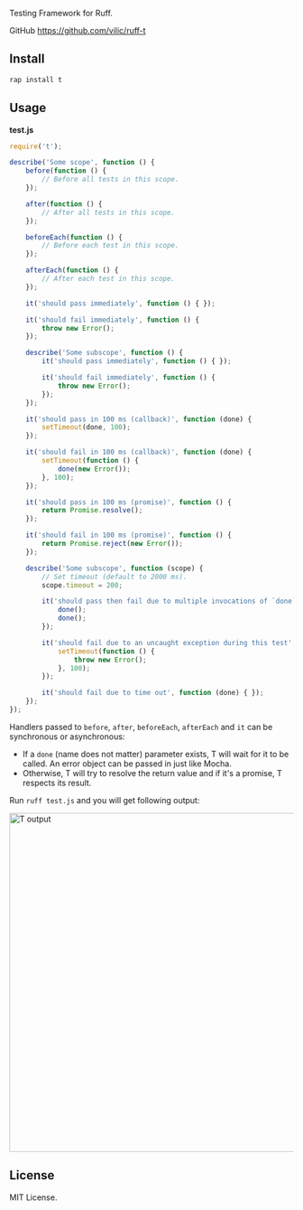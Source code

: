 Testing Framework for Ruff.

GitHub <https://github.com/vilic/ruff-t>

## Install

```sh
rap install t
```

## Usage

**test.js**

```js
require('t');

describe('Some scope', function () {
    before(function () {
        // Before all tests in this scope.
    });

    after(function () {
        // After all tests in this scope.
    });

    beforeEach(function () {
        // Before each test in this scope.
    });

    afterEach(function () {
        // After each test in this scope.
    });

    it('should pass immediately', function () { });

    it('should fail immediately', function () {
        throw new Error();
    });

    describe('Some subscope', function () {
        it('should pass immediately', function () { });

        it('should fail immediately', function () {
            throw new Error();
        });
    });

    it('should pass in 100 ms (callback)', function (done) {
        setTimeout(done, 100);
    });

    it('should fail in 100 ms (callback)', function (done) {
        setTimeout(function () {
            done(new Error());
        }, 100);
    });

    it('should pass in 100 ms (promise)', function () {
        return Promise.resolve();
    });

    it('should fail in 100 ms (promise)', function () {
        return Promise.reject(new Error());
    });

    describe('Some subscope', function (scope) {
        // Set timeout (default to 2000 ms).
        scope.timeout = 200;

        it('should pass then fail due to multiple invocations of `done`', function (done) {
            done();
            done();
        });

        it('should fail due to an uncaught exception during this test', function (done) {
            setTimeout(function () {
                throw new Error();
            }, 100);
        });

        it('should fail due to time out', function (done) { });
    });
});
```

Handlers passed to `before`, `after`, `beforeEach`, `afterEach` and `it` can be synchronous or asynchronous:

- If a `done` (name does not matter) parameter exists, T will wait for it to be called. An error object can be passed in just like Mocha.
- Otherwise, T will try to resolve the return value and if it's a promise, T respects its result.

Run `ruff test.js` and you will get following output:

<img src="https://cloud.githubusercontent.com/assets/970430/14731035/51a518ae-087f-11e6-9925-1e3530c48dd4.png" alt="T output" width="600" />

## License

MIT License.
